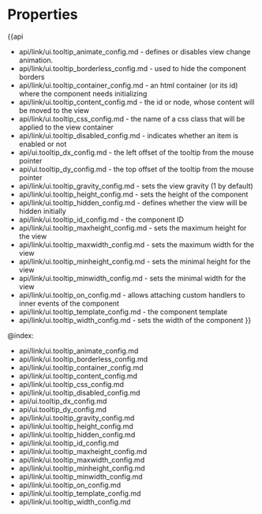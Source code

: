 Properties
==========

{{api
- api/link/ui.tooltip_animate_config.md - defines or disables view change animation.
- api/link/ui.tooltip_borderless_config.md - used to hide the component borders
- api/link/ui.tooltip_container_config.md - an html container (or its id) where the component needs initializing
- api/link/ui.tooltip_content_config.md - the id or node, whose content will be moved to the view
- api/link/ui.tooltip_css_config.md - the name of a css class that will be applied to the view container
- api/link/ui.tooltip_disabled_config.md - indicates whether an item is enabled or not
- api/ui.tooltip_dx_config.md - the left offset of the tooltip from the mouse pointer
- api/ui.tooltip_dy_config.md - the top offset of the tooltip from the mouse pointer
- api/link/ui.tooltip_gravity_config.md - sets the view gravity (1 by default)
- api/link/ui.tooltip_height_config.md - sets the height of the component
- api/link/ui.tooltip_hidden_config.md - defines whether the view will be hidden initially
- api/link/ui.tooltip_id_config.md - the component ID
- api/link/ui.tooltip_maxheight_config.md - sets the maximum height for the view
- api/link/ui.tooltip_maxwidth_config.md - sets the maximum width for the view
- api/link/ui.tooltip_minheight_config.md - sets the minimal height for the view
- api/link/ui.tooltip_minwidth_config.md - sets the minimal width for the view
- api/link/ui.tooltip_on_config.md - allows attaching custom handlers to inner events of the component
- api/link/ui.tooltip_template_config.md - the component template
- api/link/ui.tooltip_width_config.md - sets the width of the component
}}

@index:
- api/link/ui.tooltip_animate_config.md
- api/link/ui.tooltip_borderless_config.md
- api/link/ui.tooltip_container_config.md
- api/link/ui.tooltip_content_config.md
- api/link/ui.tooltip_css_config.md
- api/link/ui.tooltip_disabled_config.md
- api/ui.tooltip_dx_config.md
- api/ui.tooltip_dy_config.md
- api/link/ui.tooltip_gravity_config.md
- api/link/ui.tooltip_height_config.md
- api/link/ui.tooltip_hidden_config.md
- api/link/ui.tooltip_id_config.md
- api/link/ui.tooltip_maxheight_config.md
- api/link/ui.tooltip_maxwidth_config.md
- api/link/ui.tooltip_minheight_config.md
- api/link/ui.tooltip_minwidth_config.md
- api/link/ui.tooltip_on_config.md
- api/link/ui.tooltip_template_config.md
- api/link/ui.tooltip_width_config.md

